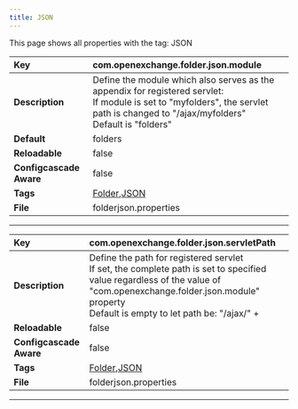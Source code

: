 ```yaml
---
title: JSON
---
```


This page shows all properties with the tag: JSON

| __Key__ | com.openexchange.folder.json.module |
|:----------------|:--------|
| __Description__ | Define the module which also serves as the appendix for registered servlet:<br>If module is set to "myfolders", the servlet path is changed to "/ajax/myfolders"<br>Default is "folders"<br> |
| __Default__ | folders |
| __Reloadable__ | false |
| __Configcascade Aware__ | false |
| __Tags__ | <a href="https://documentation.open-xchange.com/latest/middleware/configuration/tags/Folder.html">Folder</a>,<a href="https://documentation.open-xchange.com/latest/middleware/configuration/tags/JSON.html">JSON</a> |
| __File__ | folderjson.properties |

---
| __Key__ | com.openexchange.folder.json.servletPath |
|:----------------|:--------|
| __Description__ | Define the path for registered servlet<br>If set, the complete path is set to specified value regardless of the value of "com.openexchange.folder.json.module" property<br>Default is empty to let path be: "/ajax/" + <module><br> |
| __Reloadable__ | false |
| __Configcascade Aware__ | false |
| __Tags__ | <a href="https://documentation.open-xchange.com/latest/middleware/configuration/tags/Folder.html">Folder</a>,<a href="https://documentation.open-xchange.com/latest/middleware/configuration/tags/JSON.html">JSON</a> |
| __File__ | folderjson.properties |

---
